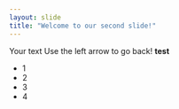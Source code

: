 ```yaml
---
layout: slide
title: "Welcome to our second slide!"
---
```

Your text
Use the left arrow to go back!
**test**
+ 1
+ 2
+ 3
+ 4
